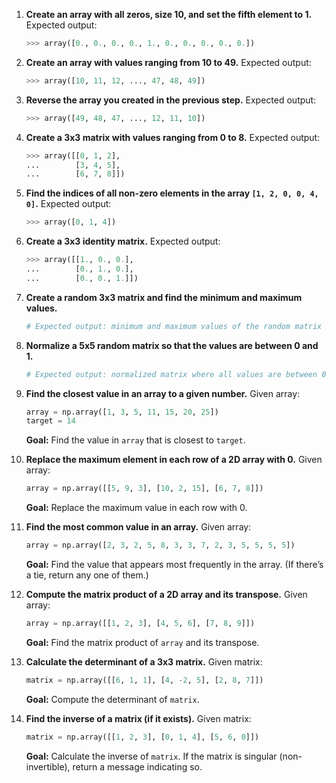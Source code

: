 1. **Create an array with all zeros, size 10, and set the fifth element to 1.**
   Expected output:
    ```python
    >>> array([0., 0., 0., 0., 1., 0., 0., 0., 0., 0.])
    ```

2. **Create an array with values ranging from 10 to 49.**
   Expected output:

   ```python
   >>> array([10, 11, 12, ..., 47, 48, 49])
   ```

3. **Reverse the array you created in the previous step.**
   Expected output:

   ```python
   >>> array([49, 48, 47, ..., 12, 11, 10])
   ```

4. **Create a 3x3 matrix with values ranging from 0 to 8.**
   Expected output:

   ```python
   >>> array([[0, 1, 2],
   ...        [3, 4, 5],
   ...        [6, 7, 8]])
   ```

5. **Find the indices of all non-zero elements in the array `[1, 2, 0, 0, 4, 0]`.**
   Expected output:

   ```python
   >>> array([0, 1, 4])
   ```

6. **Create a 3x3 identity matrix.**
   Expected output:

   ```python
   >>> array([[1., 0., 0.],
   ...        [0., 1., 0.],
   ...        [0., 0., 1.]])
   ```

7. **Create a random 3x3 matrix and find the minimum and maximum values.**

   ```python
   # Expected output: minimum and maximum values of the random matrix
   ```

8. **Normalize a 5x5 random matrix so that the values are between 0 and 1.**

   ```python
   # Expected output: normalized matrix where all values are between 0 and 1
   ```

9. **Find the closest value in an array to a given number.**
   Given array:

   ```python
   array = np.array([1, 3, 5, 11, 15, 20, 25])
   target = 14
   ```

   **Goal:** Find the value in `array` that is closest to `target`.

10. **Replace the maximum element in each row of a 2D array with 0.**
    Given array:

    ```python
    array = np.array([[5, 9, 3], [10, 2, 15], [6, 7, 8]])
    ```

    **Goal:** Replace the maximum value in each row with 0.

11. **Find the most common value in an array.**
    Given array:

    ```python
    array = np.array([2, 3, 2, 5, 8, 3, 3, 7, 2, 3, 5, 5, 5, 5])
    ```

    **Goal:** Find the value that appears most frequently in the array. (If there’s a tie, return any one of them.)

12. **Compute the matrix product of a 2D array and its transpose.**
    Given array:

    ```python
    array = np.array([[1, 2, 3], [4, 5, 6], [7, 8, 9]])
    ```

    **Goal:** Find the matrix product of `array` and its transpose.

13. **Calculate the determinant of a 3x3 matrix.**
    Given matrix:

    ```python
    matrix = np.array([[6, 1, 1], [4, -2, 5], [2, 8, 7]])
    ```

    **Goal:** Compute the determinant of `matrix`.

14. **Find the inverse of a matrix (if it exists).**
    Given matrix:
    ```python
    matrix = np.array([[1, 2, 3], [0, 1, 4], [5, 6, 0]])
    ```
    **Goal:** Calculate the inverse of `matrix`. If the matrix is singular (non-invertible), return a message indicating so.
